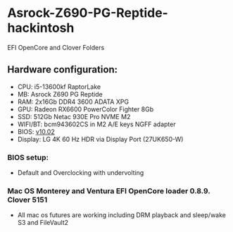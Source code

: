 # Asrock-Z690-PG-Reptide-hackintosh
EFI OpenCore and Clover Folders

## Hardware configuration:
* CPU: i5-13600kf RaptorLake
* MB: Asrock Z690 PG Reptide 
* RAM: 2x16Gb DDR4 3600 ADATA XPG 
* GPU: Radeon RX6600 PowerColor Fighter 8Gb
* SSD: 512Gb Netac 930E Pro NVME M2
* WIFI/BT: bcm943602CS in M2 A/E keys NGFF adapter
* BIOS: [v10.02](https://pg.asrock.com/mb/Intel/Z690%20PG%20Riptide/index.ru.asp#BIOS)
* Display: LG 4K 60 Hz HDR via Display Port (27UK650-W)

### BIOS setup: 

* Default and Overclocking with undervolting

### Mac OS Monterey and Ventura EFI OpenCore loader 0.8.9. Clover 5151

* All mac os futures are working including DRM playback and sleep/wake S3 and FileVault2
